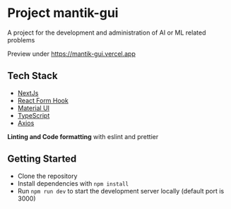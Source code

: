 # Project mantik-gui

A project for the development and administration of AI or ML related problems

Preview under
 https://mantik-gui.vercel.app
 

## Tech Stack

-   [NextJs](https://github.com/vercel/next.js/)
-   [React Form Hook](https://github.com/react-hook-form/react-hook-form)
-   [Material UI](https://github.com/mui/material-ui)
-   [TypeScript](https://github.com/microsoft/TypeScript)
-   [Axios](https://github.com/axios/axios)

**Linting and Code formatting** with eslint and prettier

## Getting Started

-   Clone the repository
-   Install dependencies with `npm install`
-   Run `npm run dev` to start the development server locally (default port is 3000)
